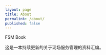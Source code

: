 ```yaml
---
layout: page
title: About
permalink: /about/
published: false
---
```

FSM Book

这是一本持续更新的关于现场服务管理的资料汇编。